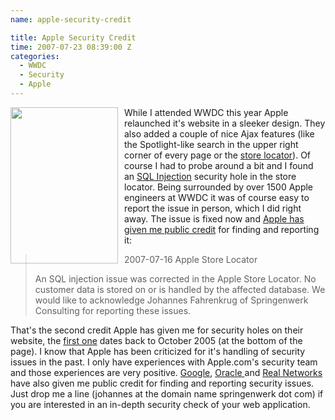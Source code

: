 ```yaml
---
name: apple-security-credit

title: Apple Security Credit
time: 2007-07-23 08:39:00 Z
categories:
  - WWDC
  - Security
  - Apple
---
```


<img style="margin: 0pt 10px 10px 0pt; float: left; cursor: pointer; width: 172px; height: 250px;" src="http://upload.wikimedia.org/wikipedia/en/f/fa/Apple_first_logo.png" alt="" border="0" /> While I attended WWDC this year Apple relaunched it's website in a sleeker design. They also added a couple of nice Ajax features (like the Spotlight-like search in the upper right corner of every page or the <a href="http://www.apple.com/buy/locator/">store locator</a>). Of course I had to probe around a bit and I found an <a href="http://en.wikipedia.org/wiki/SQL_injection">SQL Injection</a> security hole in the store locator.
Being surrounded by over 1500 Apple engineers at WWDC it was of course easy to report the issue in person, which I did right away.
The issue is fixed now and <a href="http://support.apple.com/en-us/HT201536">Apple has given me public credit</a> for finding and reporting it:<blockquote>2007-07-16 Apple Store Locator

An SQL injection issue was corrected in the Apple Store Locator. No customer data is stored on or is handled by the affected database. We would like to acknowledge Johannes Fahrenkrug of Springenwerk Consulting for reporting these issues.</blockquote>
That's the second credit Apple has given me for security holes on their website, the <a href="http://support.apple.com/en-us/HT201536">first one</a> dates back to October 2005 (at the bottom of the page).
I know that Apple has been criticized for it's handling of security issues in the past. I only have experiences with Apple.com's security team and those experiences are very positive.
<a href="http://www.google.com/about/appsecurity/hall-of-fame/archive/">Google</a>, <a href="http://www.oracle.com/technetwork/topics/security/cpuoct2006-095368.html">Oracle </a> and <a href="http://service.real.com/help/faq/security/web/20050415_myaccount/de/">Real Networks</a> have also given me public credit for finding and reporting security issues.
Just drop me a line (johannes at the domain name springenwerk dot com) if you are interested in an in-depth security check of your web application.
